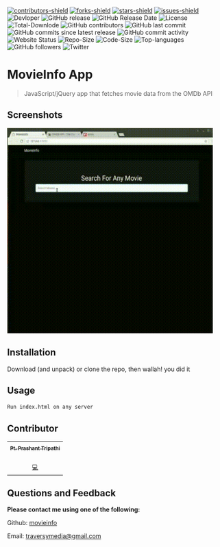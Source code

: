 [![contributors-shield](https://img.shields.io/github/contributors/ptprashanttripathi/movieinfo.svg?style=flat-square)](https://github.com/ptprashanttripathi/movieinfo/graphs/contributors)
[![forks-shield](https://img.shields.io/github/forks/ptprashanttripathi/movieinfo.svg?style=flat-square)](https://github.com/ptprashanttripathi/movieinfo/network/members)
[![stars-shield](https://img.shields.io/github/stars/ptprashanttripathi/movieinfo.svg?style=flat-square)](https://github.com/ptprashanttripathi/movieinfo/stargazers)
[![issues-shield](https://img.shields.io/github/issues/ptprashanttripathi/movieinfo.svg?style=flat-square)](https://github.com/ptprashanttripathi/movieinfo/issues)
![Devloper](https://img.shields.io/badge/Devloper-Pt.%20Prashant%20Tripathi-Success.svg)
![GitHub release](https://img.shields.io/github/release/PtPrashantTripathi/movieinfo.svg)
![GitHub Release Date](https://img.shields.io/github/release-date/PtPrashantTripathi/movieinfo.svg)
![License](https://img.shields.io/github/license/PtPrashantTripathi/movieinfo.svg)
![Total-Downlode](https://img.shields.io/github/downloads/PtPrashantTripathi/movieinfo/total.svg)
![GitHub contributors](https://img.shields.io/github/contributors/PtPrashantTripathi/movieinfo.svg?color=0&logo=git&logoColor=orange)
![GitHub last commit](https://img.shields.io/github/last-commit/PtPrashantTripathi/movieinfo.svg)
![GitHub commits since latest release](https://img.shields.io/github/commits-since/PtPrashantTripathi/movieinfo/v1.0.svg)
![GitHub commit activity](https://img.shields.io/github/commit-activity/w/PtPrashantTripathi/movieinfo.svg)
![Website Status](https://img.shields.io/website/http/Prashanttripathi.ga.svg?down_message=Down&up_message=Online)
![Repo-Size](https://img.shields.io/github/repo-size/PtPrashantTripathi/movieinfo.svg)
![Code-Size](https://img.shields.io/github/languages/code-size/PtPrashantTripathi/movieinfo.svg)
![Top-languages](https://img.shields.io/github/languages/top/PtPrashantTripathi/movieinfo.svg?color=Blue&logo=java)
![GitHub followers](https://img.shields.io/github/followers/PtPrashantTripathi.svg?label=%20%40PtPrashantTripathi&logo=github)
![Twitter](https://img.shields.io/twitter/follow/PtPrashant09.svg?label=%20%40PtPrashant09&logo=twitter)

# MovieInfo App

> JavaScript/jQuery app that fetches movie data from the OMDb API

## Screenshots

![screenshot](https://raw.githubusercontent.com/PtPrashantTripathi/movieinfo/master/assets/screenshot.gif)

## Installation
Download (and unpack) or clone the repo, then wallah! you did it

## Usage

```bash
Run index.html on any server
```

## Contributor
<table>
  <tr>
		<td align="center">
				<a href="https://github.com/ptprashanttripathi">
					<sub><b>Pt. Prashant Tripathi</b></sub>
				</a>
		</td>
	</tr>
  <tr>
		<td align="center">
			<a href="https://github.com/ptprashanttripathi">
				<img src="https://avatars2.githubusercontent.com/u/26687933?s=200&v=4" width="100px;" alt=""/>
			</a>
		</td>
	</tr>
	<tr>
		<td align="center">
			<a href="https://github.com/ptprashanttripathi/movieinfocommits?author=ptprashanttripathi" title="Code">💻</a>
		</td>
	</tr>
</table>  

## Questions and Feedback

**Please contact me using one of the following:**

Github: [movieinfo](https://gist.github.com/ptprashanttripathi/movieinfo)

Email: [traversymedia@gmail.com](mailto:traversymedia@gmail.com)
  
